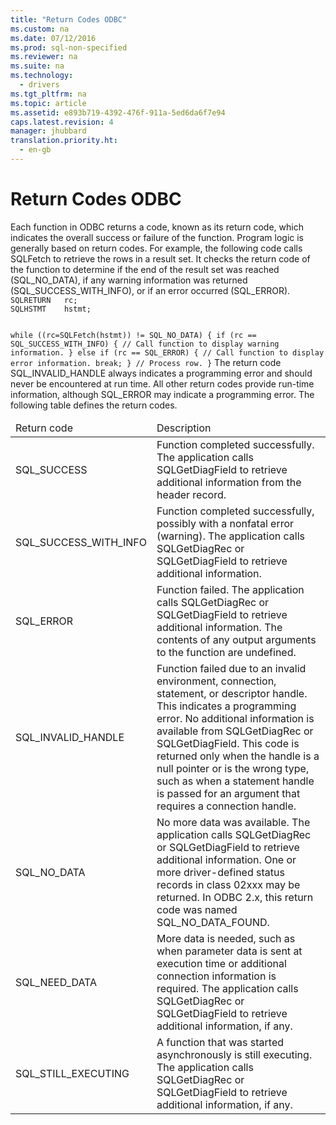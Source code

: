 ```yaml
---
title: "Return Codes ODBC"
ms.custom: na
ms.date: 07/12/2016
ms.prod: sql-non-specified
ms.reviewer: na
ms.suite: na
ms.technology: 
  - drivers
ms.tgt_pltfrm: na
ms.topic: article
ms.assetid: e893b719-4392-476f-911a-5ed6da6f7e94
caps.latest.revision: 4
manager: jhubbard
translation.priority.ht: 
  - en-gb
---
```

# Return Codes ODBC
<?xml version="1.0" encoding="utf-8"?>
<developerConceptualDocument xmlns="http://ddue.schemas.microsoft.com/authoring/2003/5" xmlns:xlink="http://www.w3.org/1999/xlink" xmlns:xsi="http://www.w3.org/2001/XMLSchema-instance" xsi:schemaLocation="http://ddue.schemas.microsoft.com/authoring/2003/5 http://dduestorage.blob.core.windows.net/ddueschema/developer.xsd">
  <introduction>
    <para>Each function in ODBC returns a code, known as its <legacyItalic>return code,</legacyItalic> which indicates the overall success or failure of the function. Program logic is generally based on return codes.</para>
    <para>For example, the following code calls <legacyBold>SQLFetch</legacyBold> to retrieve the rows in a result set. It checks the return code of the function to determine if the end of the result set was reached (SQL_NO_DATA), if any warning information was returned (SQL_SUCCESS_WITH_INFO), or if an error occurred (SQL_ERROR).</para>
    <code>SQLRETURN   rc;
SQLHSTMT    hstmt;

while ((rc=SQLFetch(hstmt)) != SQL_NO_DATA) {
   if (rc == SQL_SUCCESS_WITH_INFO) {
      // Call function to display warning information.
   } else if (rc == SQL_ERROR) {
      // Call function to display error information.
      break;
   }
   // Process row.
}</code>
    <para>The return code SQL_INVALID_HANDLE always indicates a programming error and should never be encountered at run time. All other return codes provide run-time information, although SQL_ERROR may indicate a programming error.</para>
    <para>The following table defines the return codes.</para>
    <table xmlns:caps="http://schemas.microsoft.com/build/caps/2013/11">
      <thead>
        <tr>
          <TD>
            <para>Return code</para>
          </TD>
          <TD>
            <para>Description</para>
          </TD>
        </tr>
      </thead>
      <tbody>
        <tr>
          <TD>
            <para>SQL_SUCCESS</para>
          </TD>
          <TD>
            <para>Function completed successfully. The application calls <legacyBold>SQLGetDiagField</legacyBold> to retrieve additional information from the header record.</para>
          </TD>
        </tr>
        <tr>
          <TD>
            <para>SQL_SUCCESS_WITH_INFO</para>
          </TD>
          <TD>
            <para>Function completed successfully, possibly with a nonfatal error (warning). The application calls <legacyBold>SQLGetDiagRec</legacyBold> or <legacyBold>SQLGetDiagField</legacyBold> to retrieve additional information.</para>
          </TD>
        </tr>
        <tr>
          <TD>
            <para>SQL_ERROR</para>
          </TD>
          <TD>
            <para>Function failed. The application calls <legacyBold>SQLGetDiagRec</legacyBold> or <legacyBold>SQLGetDiagField</legacyBold> to retrieve additional information. The contents of any output arguments to the function are undefined.</para>
          </TD>
        </tr>
        <tr>
          <TD>
            <para>SQL_INVALID_HANDLE</para>
          </TD>
          <TD>
            <para>Function failed due to an invalid environment, connection, statement, or descriptor handle. This indicates a programming error. No additional information is available from <legacyBold>SQLGetDiagRec</legacyBold> or <legacyBold>SQLGetDiagField</legacyBold>. This code is returned only when the handle is a null pointer or is the wrong type, such as when a statement handle is passed for an argument that requires a connection handle.</para>
          </TD>
        </tr>
        <tr>
          <TD>
            <para>SQL_NO_DATA</para>
          </TD>
          <TD>
            <para>No more data was available. The application calls <legacyBold>SQLGetDiagRec</legacyBold> or <legacyBold>SQLGetDiagField</legacyBold> to retrieve additional information. One or more driver-defined status records in class 02xxx may be returned.</para>
            <alert class="note">
              <para>In ODBC 2.<legacyItalic>x</legacyItalic>, this return code was named SQL_NO_DATA_FOUND.</para>
            </alert>
          </TD>
        </tr>
        <tr>
          <TD>
            <para>SQL_NEED_DATA</para>
          </TD>
          <TD>
            <para>More data is needed, such as when parameter data is sent at execution time or additional connection information is required. The application calls <legacyBold>SQLGetDiagRec</legacyBold> or <legacyBold>SQLGetDiagField</legacyBold> to retrieve additional information, if any.</para>
          </TD>
        </tr>
        <tr>
          <TD>
            <para>SQL_STILL_EXECUTING</para>
          </TD>
          <TD>
            <para>A function that was started asynchronously is still executing. The application calls <legacyBold>SQLGetDiagRec</legacyBold> or <legacyBold>SQLGetDiagField</legacyBold> to retrieve additional information, if any.</para>
          </TD>
        </tr>
      </tbody>
    </table>
  </introduction>
  <relatedTopics />
</developerConceptualDocument>